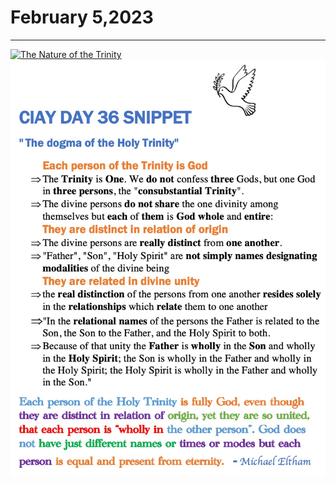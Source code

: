 # February 5,2023
---

[![The Nature of the Trinity](https://img.youtube.com/vi/BPR1mWKLkig/maxresdefault.jpg)](https://youtu.be/BPR1mWKLkig "The Nature of the Trinity")
![Day 36 Snippet](https://github.com/fernal73/CIAY/blob/main/February/jpgs/Day36Snippet.jpg?raw=true)
